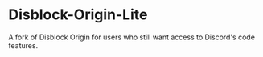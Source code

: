 # Disblock-Origin-Lite
A fork of Disblock Origin for users who still want access to Discord's code features.
